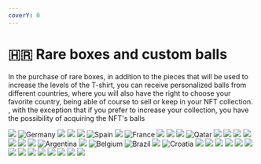 ```yaml
---
coverY: 0
---
```


# 🇭🇷 Rare boxes and custom balls

In the purchase of rare boxes, in addition to the pieces that will be used to increase the levels of the T-shirt, you can receive personalized balls from different countries, where you will also have the right to choose your favorite country, being able of course to sell or keep in your NFT collection. , with the exception that if you prefer to increase your collection, you have the possibility of acquiring the NFT's balls

![](<../.gitbook/assets/1ball0043 (1).png>) ![Germany](../.gitbook/assets/2\_ball\_3d\_flage0043.png) ![](../.gitbook/assets/2ball0043.png) ![](../.gitbook/assets/3\_ball\_3d\_flage0043.png) ![](../.gitbook/assets/3ball0043.png) ![Spain](../.gitbook/assets/4\_ball\_3d\_flage0043.png) ![](../.gitbook/assets/4ball0043.png) ![France](../.gitbook/assets/5\_ball\_3d\_flage0043.png) ![](../.gitbook/assets/5ball0043.png) ![](../.gitbook/assets/6\_ball\_3d\_flage0043.png) ![](<../.gitbook/assets/6ball0043 (1).png>) ![Qatar](<../.gitbook/assets/7\_ball\_3d\_flage0043 (1).png>) ![](../.gitbook/assets/7ball0043.png) ![](../.gitbook/assets/8\_ball\_3d\_flage0043.png) ![](../.gitbook/assets/8ball0043.png) ![](../.gitbook/assets/9\_ball\_3d\_flage0043.png) ![](../.gitbook/assets/9ball0043.png) ![](../.gitbook/assets/10ball0043.png) ![](../.gitbook/assets/11ball0043.png) ![Argentina](../.gitbook/assets/argentina\_ball\_3d\_flage0043.png) ![](../.gitbook/assets/australia\_ball\_3d\_flage0043.png) ![Belgium](../.gitbook/assets/belgium\_ball\_3d\_flage0043.png) ![Brazil](../.gitbook/assets/brazil\_ball\_3d\_flage0043.png) ![](../.gitbook/assets/cameroon\_ball\_3d\_flage0043.png) ![Croatia](../.gitbook/assets/croatia\_ball\_3d\_flage0043.png) ![](../.gitbook/assets/ecuadora\_ball\_3d\_flage0043.png) ![](../.gitbook/assets/ENGLAND.png) ![](../.gitbook/assets/ghana\_ball\_3d\_flage0043.png) ![](<../.gitbook/assets/ireland\_ball\_3d\_flage0043 (1).png>) ![](<../.gitbook/assets/peru\_ball\_3d\_flage0043 (1).png>) ![](<../.gitbook/assets/poland\_ball\_3d\_flage0043 (1).png>) ![](../.gitbook/assets/scotland\_ball\_3d\_flage0043.png) ![](../.gitbook/assets/senegal\_ball\_3d\_flage0043.png) ![](../.gitbook/assets/serbia\_ball\_3d\_flage0043.png) ![](../.gitbook/assets/tunisia\_ball\_3d\_flage0044.png) ![](../.gitbook/assets/uruguay\_ball\_3d\_flage0044.png) ![](../.gitbook/assets/mexico\_ball\_3d\_flage0043.png) ![](../.gitbook/assets/morocco\_ball\_3d\_flage0043.png) ![](../.gitbook/assets/poland\_ball\_3d\_flage0043.png)
